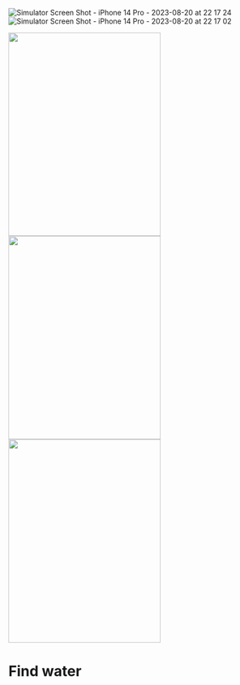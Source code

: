![Simulator Screen Shot - iPhone 14 Pro - 2023-08-20 at 22 17 24](https://github.com/RAM6IOS/Find-water/assets/58077232/7cd80ca1-65b0-4437-8bd4-8719aea1f80d)
![Simulator Screen Shot - iPhone 14 Pro - 2023-08-20 at 22 17 02](https://github.com/RAM6IOS/Find-water/assets/58077232/7ce88477-9024-4998-94c2-3d3538983295)


<img src= https://github.com/RAM6IOS/Find-water/assets/58077232/07ea2649-36e9-442d-b021-b34077912c5a width="300" height="400"/>

<img src= https://github.com/RAM6IOS/Find-water/assets/58077232/7ce88477-9024-4998-94c2-3d3538983295 width="300" height="400"/>
<img src= https://github.com/RAM6IOS/Find-water/assets/58077232/7cd80ca1-65b0-4437-8bd4-8719aea1f80d width="300" height="400"/>


# Find water
